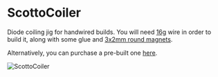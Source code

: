 # ScottoCoiler

Diode coiling jig for handwired builds. You will need [16g](https://amzn.to/3OyQrq8) wire in order to build it, along with some glue and [3x2mm round magnets](https://amzn.to/457QPnh). 

Alternatively, you can purchase a pre-built one [here](https://scottokeebs.com/products/diode-coiling-jig).

![ScottoCoiler](https://github.com/joe-scotto/scottokeebs/assets/8194147/6a1485da-91de-4a95-bcfa-0ecf0066d913)
